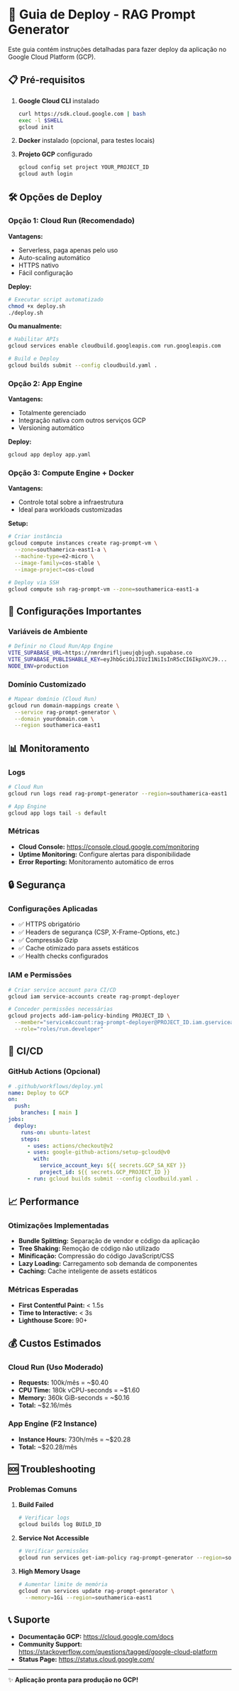 # 🚀 Guia de Deploy - RAG Prompt Generator

Este guia contém instruções detalhadas para fazer deploy da aplicação no Google Cloud Platform (GCP).

## 📋 Pré-requisitos

1. **Google Cloud CLI** instalado
   ```bash
   curl https://sdk.cloud.google.com | bash
   exec -l $SHELL
   gcloud init
   ```

2. **Docker** instalado (opcional, para testes locais)

3. **Projeto GCP** configurado
   ```bash
   gcloud config set project YOUR_PROJECT_ID
   gcloud auth login
   ```

## 🛠️ Opções de Deploy

### Opção 1: Cloud Run (Recomendado)

**Vantagens:**
- Serverless, paga apenas pelo uso
- Auto-scaling automático
- HTTPS nativo
- Fácil configuração

**Deploy:**
```bash
# Executar script automatizado
chmod +x deploy.sh
./deploy.sh
```

**Ou manualmente:**
```bash
# Habilitar APIs
gcloud services enable cloudbuild.googleapis.com run.googleapis.com

# Build e Deploy
gcloud builds submit --config cloudbuild.yaml .
```

### Opção 2: App Engine

**Vantagens:**
- Totalmente gerenciado
- Integração nativa com outros serviços GCP
- Versioning automático

**Deploy:**
```bash
gcloud app deploy app.yaml
```

### Opção 3: Compute Engine + Docker

**Vantagens:**
- Controle total sobre a infraestrutura
- Ideal para workloads customizadas

**Setup:**
```bash
# Criar instância
gcloud compute instances create rag-prompt-vm \
  --zone=southamerica-east1-a \
  --machine-type=e2-micro \
  --image-family=cos-stable \
  --image-project=cos-cloud

# Deploy via SSH
gcloud compute ssh rag-prompt-vm --zone=southamerica-east1-a
```

## 🔧 Configurações Importantes

### Variáveis de Ambiente
```bash
# Definir no Cloud Run/App Engine
VITE_SUPABASE_URL=https://nmrdmrifljueujqbjugh.supabase.co
VITE_SUPABASE_PUBLISHABLE_KEY=eyJhbGciOiJIUzI1NiIsInR5cCI6IkpXVCJ9...
NODE_ENV=production
```

### Domínio Customizado
```bash
# Mapear domínio (Cloud Run)
gcloud run domain-mappings create \
  --service rag-prompt-generator \
  --domain yourdomain.com \
  --region southamerica-east1
```

## 📊 Monitoramento

### Logs
```bash
# Cloud Run
gcloud run logs read rag-prompt-generator --region=southamerica-east1

# App Engine
gcloud app logs tail -s default
```

### Métricas
- **Cloud Console:** https://console.cloud.google.com/monitoring
- **Uptime Monitoring:** Configure alertas para disponibilidade
- **Error Reporting:** Monitoramento automático de erros

## 🔒 Segurança

### Configurações Aplicadas
- ✅ HTTPS obrigatório
- ✅ Headers de segurança (CSP, X-Frame-Options, etc.)
- ✅ Compressão Gzip
- ✅ Cache otimizado para assets estáticos
- ✅ Health checks configurados

### IAM e Permissões
```bash
# Criar service account para CI/CD
gcloud iam service-accounts create rag-prompt-deployer

# Conceder permissões necessárias
gcloud projects add-iam-policy-binding PROJECT_ID \
  --member="serviceAccount:rag-prompt-deployer@PROJECT_ID.iam.gserviceaccount.com" \
  --role="roles/run.developer"
```

## 🚀 CI/CD

### GitHub Actions (Opcional)
```yaml
# .github/workflows/deploy.yml
name: Deploy to GCP
on:
  push:
    branches: [ main ]
jobs:
  deploy:
    runs-on: ubuntu-latest
    steps:
      - uses: actions/checkout@v2
      - uses: google-github-actions/setup-gcloud@v0
        with:
          service_account_key: ${{ secrets.GCP_SA_KEY }}
          project_id: ${{ secrets.GCP_PROJECT_ID }}
      - run: gcloud builds submit --config cloudbuild.yaml .
```

## 📈 Performance

### Otimizações Implementadas
- **Bundle Splitting:** Separação de vendor e código da aplicação
- **Tree Shaking:** Remoção de código não utilizado
- **Minificação:** Compressão do código JavaScript/CSS
- **Lazy Loading:** Carregamento sob demanda de componentes
- **Caching:** Cache inteligente de assets estáticos

### Métricas Esperadas
- **First Contentful Paint:** < 1.5s
- **Time to Interactive:** < 3s
- **Lighthouse Score:** 90+

## 💰 Custos Estimados

### Cloud Run (Uso Moderado)
- **Requests:** 100k/mês = ~$0.40
- **CPU Time:** 180k vCPU-seconds = ~$1.60
- **Memory:** 360k GiB-seconds = ~$0.16
- **Total:** ~$2.16/mês

### App Engine (F2 Instance)
- **Instance Hours:** 730h/mês = ~$20.28
- **Total:** ~$20.28/mês

## 🆘 Troubleshooting

### Problemas Comuns

1. **Build Failed**
   ```bash
   # Verificar logs
   gcloud builds log BUILD_ID
   ```

2. **Service Not Accessible**
   ```bash
   # Verificar permissões
   gcloud run services get-iam-policy rag-prompt-generator --region=southamerica-east1
   ```

3. **High Memory Usage**
   ```bash
   # Aumentar limite de memória
   gcloud run services update rag-prompt-generator \
     --memory=1Gi --region=southamerica-east1
   ```

## 📞 Suporte

- **Documentação GCP:** https://cloud.google.com/docs
- **Community Support:** https://stackoverflow.com/questions/tagged/google-cloud-platform
- **Status Page:** https://status.cloud.google.com/

---

✨ **Aplicação pronta para produção no GCP!**
